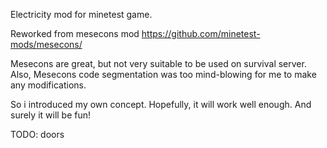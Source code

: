 
Electricity mod for minetest game.

Reworked from mesecons mod https://github.com/minetest-mods/mesecons/

Mesecons are great, but not very suitable to be used on survival server.
Also, Mesecons code segmentation was too mind-blowing for me to make any modifications.

So i introduced my own concept.
Hopefully, it will work well enough.
And surely it will be fun!

TODO: doors
